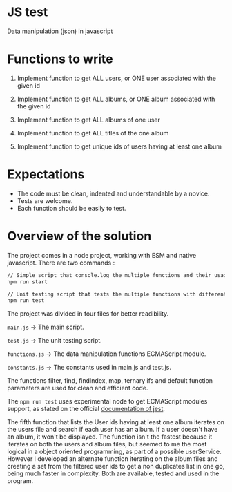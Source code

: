 # JS test

Data manipulation (json) in javascript

# Functions to write

1. Implement function to get ALL users, or ONE user associated with the given id

2. Implement function to get ALL albums, or ONE album associated with the given id

3. Implement function to get ALL albums of one user

4. Implement function to get ALL titles of the one album

5. Implement function to get unique ids of users having at least one album

# Expectations

- The code must be clean, indented and understandable by a novice.
- Tests are welcome.
- Each function should be easily to test.

# Overview of the solution

The project comes in a node project, working with ESM and native javascript. There are two commands :

```sh
// Simple script that console.log the multiple functions and their usages
npm run start

// Unit testing script that tests the multiple functions with different parameters and cases
npm run test
```

The project was divided in four files for better readibility.

`main.js` -> The main script.

`test.js` -> The unit testing script.

`functions.js` -> The data manipulation functions ECMAScript module.

`constants.js` -> The constants used in main.js and test.js.

The functions filter, find, findIndex, map, ternary ifs and default function parameters are used for clean and efficient code.

The `npm run test` uses experimental node to get ECMAScript modules support, as stated on the official [documentation of jest](https://jestjs.io/docs/ecmascript-modules).

The fifth function that lists the User ids having at least one album iterates on the users file and search if each user has an album. If a user doesn't have an album, it won't be displayed.
The function isn't the fastest because it iterates on both the users and album files, but seemed to me the most logical in a object oriented programming, as part of a possible userService.
However I developed an alternate function iterating on the album files and creating a set from the filtered user ids to get a non duplicates list in one go, being much faster in complexity.
Both are available, tested and used in the program.
